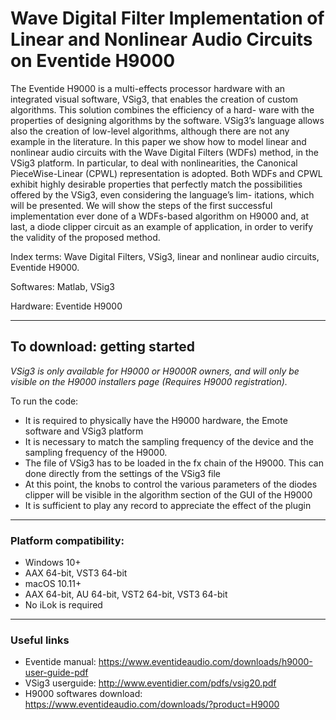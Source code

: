 # Wave Digital Filter Implementation of Linear and Nonlinear Audio Circuits on Eventide H9000

The Eventide H9000 is a multi-effects processor hardware with an
integrated visual software, VSig3, that enables the creation of custom algorithms. This solution combines the efficiency of a hard-
ware with the properties of designing algorithms by the software.
VSig3’s language allows also the creation of low-level algorithms,
although there are not any example in the literature. In this paper we show how to model linear and nonlinear audio circuits with
the Wave Digital Filters (WDFs) method, in the VSig3 platform.
In particular, to deal with nonlinearities, the Canonical PieceWise-Linear (CPWL) representation is adopted. Both WDFs and CPWL
exhibit highly desirable properties that perfectly match the possibilities offered by the VSig3, even considering the language’s lim-
itations, which will be presented. We will show the steps of the
first successful implementation ever done of a WDFs-based algorithm on H9000 and, at last, a diode clipper circuit as an example of
application, in order to verify the validity of the proposed method.

Index terms: Wave Digital Filters, VSig3, linear and nonlinear audio circuits, Eventide H9000.

Softwares: Matlab, VSig3

Hardware: Eventide H9000

***

## To download: getting started

*VSig3 is only available for H9000 or H9000R owners, and will only be visible on the H9000 installers page (Requires H9000 registration).*

To run the code:
- It is required to physically have the H9000 hardware, the Emote software and VSig3 platform
- It is necessary to match the sampling frequency of the device and the sampling frequency of the H9000.
- The file of VSig3 has to be loaded in the fx chain of the H9000. This can done directly from the settings of the VSig3 file
- At this point, the knobs to control the various parameters of the diodes clipper will be visible in the algorithm section of the GUI of the H9000
- It is sufficient to play any record to appreciate the effect of the plugin

***

 ### Platform compatibility:
 
- Windows 10+
- AAX 64-bit, VST3 64-bit
- macOS 10.11+
- AAX 64-bit, AU 64-bit, VST2 64-bit, VST3 64-bit
- No iLok is required

***

### Useful links

- Eventide manual: https://www.eventideaudio.com/downloads/h9000-user-guide-pdf
- VSig3 userguide: http://www.eventidier.com/pdfs/vsig20.pdf
- H9000 softwares download: https://www.eventideaudio.com/downloads/?product=H9000

